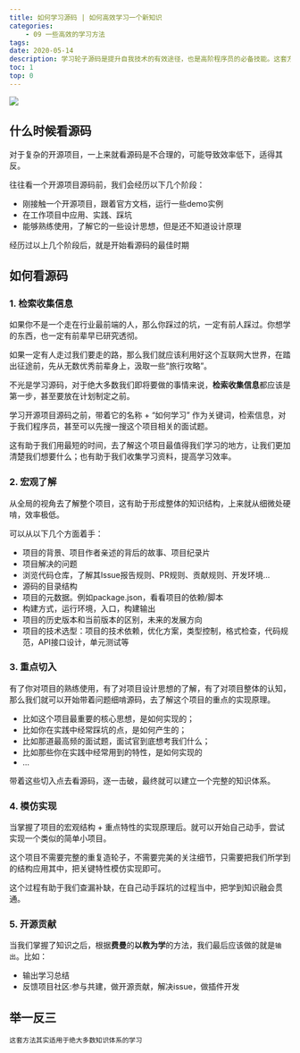 ```yaml
---
title: 如何学习源码 | 如何高效学习一个新知识
categories:
    - 09 一些高效的学习方法
tags:
date: 2020-05-14
description: 学习轮子源码是提升自我技术的有效途径，也是高阶程序员的必备技能。这套方法也适用于绝大多数知识体系的学习~
toc: 1
top: 0
---
```


![](/images/learning2.png)

## 什么时候看源码

对于复杂的开源项目，一上来就看源码是不合理的，可能导致效率低下，适得其反。

往往看一个开源项目源码前，我们会经历以下几个阶段：

- 刚接触一个开源项目，跟着官方文档，运行一些demo实例
- 在工作项目中应用、实践、踩坑
- 能够熟练使用，了解它的一些设计思想，但是还不知道设计原理

经历过以上几个阶段后，就是开始看源码的最佳时期

## 如何看源码

### 1. 检索收集信息

如果你不是一个走在行业最前端的人，那么你踩过的坑，一定有前人踩过。你想学的东西，也一定有前辈早已研究透彻。

如果一定有人走过我们要走的路，那么我们就应该利用好这个互联网大世界，在踏出征途前，先从无数优秀前辈身上，汲取一些“旅行攻略”。

不光是学习源码，对于绝大多数我们即将要做的事情来说，**检索收集信息**都应该是第一步，甚至要放在计划制定之前。

学习开源项目源码之前，带着它的名称 + “如何学习” 作为关键词，检索信息，对于我们程序员，甚至可以先搜一搜这个项目相关的面试题。

这有助于我们用最短的时间，去了解这个项目最值得我们学习的地方，让我们更加清楚我们想要什么；也有助于我们收集学习资料，提高学习效率。


### 2. 宏观了解

从全局的视角去了解整个项目，这有助于形成整体的知识结构，上来就从细微处硬啃，效率极低。

可以从以下几个方面着手：

- 项目的背景、项目作者亲述的背后的故事、项目纪录片
- 项目解决的问题
- 浏览代码仓库，了解其Issue报告规则、PR规则、贡献规则、开发环境...
- 源码的目录结构
- 项目的元数据。例如package.json，看看项目的依赖/脚本
- 构建方式，运行环境，入口，构建输出
- 项目的历史版本和当前版本的区别，未来的发展方向
- 项目的技术选型：项目的技术依赖，优化方案，类型控制，格式检查，代码规范，API接口设计，单元测试等

### 3. 重点切入

有了你对项目的熟练使用，有了对项目设计思想的了解，有了对项目整体的认知，那么我们就可以开始带着问题细啃源码，去了解这个项目的重点的实现原理。

- 比如这个项目最重要的核心思想，是如何实现的；
- 比如你在实践中经常踩坑的点，是如何产生的；
- 比如那道最高频的面试题，面试官到底想考我们什么；
- 比如那些你在实践中经常用到的特性，是如何实现的
- ...

带着这些切入点去看源码，逐一击破，最终就可以建立一个完整的知识体系。

### 4. 模仿实现

当掌握了项目的宏观结构 + 重点特性的实现原理后。就可以开始自己动手，尝试实现一个类似的简单小项目。

这个项目不需要完整的重复造轮子，不需要完美的关注细节，只需要把我们所学到的结构应用其中，把关键特性模仿实现即可。

这个过程有助于我们查漏补缺，在自己动手踩坑的过程当中，把学到知识融会贯通。

### 5. 开源贡献

当我们掌握了知识之后，根据**费曼**的**以教为学**的方法，我们最后应该做的就是`输出`。比如：

- 输出学习总结
- 反馈项目社区:参与共建，做开源贡献，解决issue，做插件开发

## 举一反三

`这套方法其实适用于绝大多数知识体系的学习`